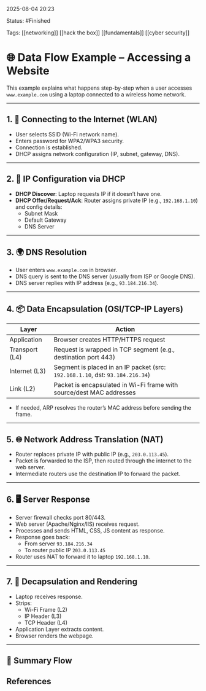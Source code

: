 2025-08-04 20:23
 
Status: #Finished 

Tags: [[networking]] [[hack the box]] [[fundamentals]] [[cyber security]] 



# 🌐 Data Flow Example – Accessing a Website

This example explains what happens step-by-step when a user accesses `www.example.com` using a laptop connected to a wireless home network.

---

## 1. 📶 Connecting to the Internet (WLAN)
- User selects SSID (Wi-Fi network name).
- Enters password for WPA2/WPA3 security.
- Connection is established.
- DHCP assigns network configuration (IP, subnet, gateway, DNS).

---

## 2. 🧭 IP Configuration via DHCP
- **DHCP Discover**: Laptop requests IP if it doesn’t have one.
- **DHCP Offer/Request/Ack**: Router assigns private IP (e.g., `192.168.1.10`) and config details:
  - Subnet Mask
  - Default Gateway
  - DNS Server

---

## 3. 🌍 DNS Resolution
- User enters `www.example.com` in browser.
- DNS query is sent to the DNS server (usually from ISP or Google DNS).
- DNS server replies with IP address (e.g., `93.184.216.34`).

---

## 4. 📦 Data Encapsulation (OSI/TCP-IP Layers)

| Layer            | Action                                                                 |
|------------------|------------------------------------------------------------------------|
| Application      | Browser creates HTTP/HTTPS request                                     |
| Transport (L4)   | Request is wrapped in TCP segment (e.g., destination port 443)         |
| Internet (L3)    | Segment is placed in an IP packet (src: `192.168.1.10`, dst: `93.184.216.34`) |
| Link (L2)        | Packet is encapsulated in Wi-Fi frame with source/dest MAC addresses   |

- If needed, ARP resolves the router’s MAC address before sending the frame.

---

## 5. 🌐 Network Address Translation (NAT)
- Router replaces private IP with public IP (e.g., `203.0.113.45`).
- Packet is forwarded to the ISP, then routed through the internet to the web server.
- Intermediate routers use the destination IP to forward the packet.

---

## 6. 🖥️ Server Response
- Server firewall checks port 80/443.
- Web server (Apache/Nginx/IIS) receives request.
- Processes and sends HTML, CSS, JS content as response.
- Response goes back:
  - From server `93.184.216.34`
  - To router public IP `203.0.113.45`
- Router uses NAT to forward it to laptop `192.168.1.10`.

---

## 7. 🧯 Decapsulation and Rendering
- Laptop receives response.
- Strips:
  - Wi-Fi Frame (L2)
  - IP Header (L3)
  - TCP Header (L4)
- Application Layer extracts content.
- Browser renders the webpage.

---

## 🔁 Summary Flow



## References



